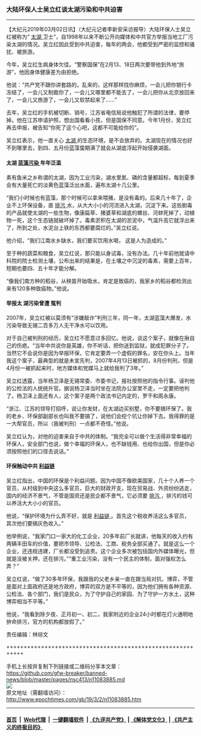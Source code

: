 ### 大陆环保人士吴立红谈太湖污染和中共迫害
------------------------

<p>
 【大纪元2019年03月02日讯】（大纪元记者李新安采访报导）大陆环保人士吴立红被称为“
 <a href="http://www.epochtimes.com/gb/tag/%E5%A4%AA%E6%B9%96.html">
  太湖
 </a>
 卫士”，自1998年以来不断公开向媒体和中共官方举报当地工厂污染太湖的情况。吴立红因此受到中共迫害，每年的两会，他都受到严密的监控和骚扰、被旅游。
</p>
<p>
 今年，吴立红生病身体欠佳。“警察国保”在2月13、18日两次要带他到外地“旅游”，他因身体健康差为由拒绝。
</p>
<p>
 他说：“共产党不跟你讲套路的，乱来的，这样那样找你麻烦，一会儿把你银行卡冻结了，一会儿又制裁你了，一会儿又哪里都不能去了，一会儿把你从北京放回来了，一会儿又旅游了，一会儿又软禁起来了……”
</p>
<p>
 去年，吴立红的手机被切断、销号，江苏省电信局说他触犯了所谓的法律，要停掉。他在江苏申请护照，想出国看看小孩，但是国保不同意。今年1月份，吴立红再去申报，被告知“你死了这个心吧，这都不可能给你的”。
</p>
<p>
 吴立红表示，他一直关心
 <a href="http://www.epochtimes.com/gb/tag/%E5%A4%AA%E6%B9%96.html">
  太湖
 </a>
 的生态环境，是不会放弃的。太湖现在的情况也好不到哪里去，到四、五月份蓝藻蛰期满了就会从湖底浮起开始侵袭湖面。
</p>
<h4>
 太湖
 <a href="http://www.epochtimes.com/gb/tag/%E8%93%9D%E8%97%BB%E6%B1%A1%E6%9F%93.html">
  蓝藻污染
 </a>
 年年泛滥
</h4>
<p>
 素有鱼米之乡称谓的太湖，因为工业污染，湖水里氮、磷的含量都超标，每到夏季会有大量死亡的淡黄色蓝藻泛出水面，遍布太湖十几公里。
</p>
<p>
 “我们小时候也有蓝藻，那个时候可以拿来喂猪，是没有毒的。后来几十年了，企业不上环保设备，直
 <a href="http://www.epochtimes.com/gb/tag/%E6%8E%92%E6%B1%A1.html">
  排污
 </a>
 水，从大大小小的河流进入太湖，沉淀下来。这些剧毒的产品就使太湖的一些生物，像康扁草、猪婆草和湖底的螺丝、河蚌死掉了，动植物一死，这个生态链就破坏掉了。毒素淤积在太湖的淤泥中，气温升高它就浮出来了，所到之处，水泥台上铁的东西都要腐烂的。”吴立红说。
</p>
<p>
 他介绍，“我们江南水乡缺水，我们要买饮用水喝， 这是人为造成的。”
</p>
<p>
 至于种的蔬菜和粮食，吴立红说，那只能以身试毒，没有办法。几十年前他就请中科院的院士检测土壤，公布出来的结果是，在土壤之中沉淀的毒素，需要上百年，短期也要四、五十年才能分解。
</p>
<p>
 “像我们南方种的稻谷，从秧苗开始吸水，肯定是致癌的，我家乡的稻谷都检测出来有120多种致癌物。”他说。
</p>
<h4>
 举报太
 <strong>
  湖污染曾遭
 </strong>
 冤判
</h4>
<p>
 2007年，吴立红被以莫须有“涉嫌敲诈”判刑三年，同一年，太湖蓝藻大爆发，水污染导致无锡二百多万人无干净水可以饮用。
</p>
<p>
 对于自己被判刑的经历，吴立红不愿意过多回忆。他说，谈这个案子，就像在揪自己的伤疤。“当年中共说你是英雄，你不听话，把你送到监狱，就成犯罪分子了。当然它不会说你是因为举报环保，它肯定要弄一个虚假的罪名，安在你头上。当年我这个案子，最典型的就是未宣先判，2007年4月13日被抓的，8月份判刑，但是4月份一被抓起来时，地方媒体和党媒马上就给我判了3年。”
</p>
<p>
 吴立红透露，当年杨卫泽是无锡常委、市委书记，报社按照他的指令行事。诬判他的公检法的人统统升官。据说杨卫泽当时坐在法院办公室里不走，一定要把他判了。杨卫泽上面还有人，这个案子是两个政法书记内定的，罗干和周永康。
</p>
<p>
 “浙江、江苏的领导打招呼，说让你发财，在太湖边买别墅，你不要搞环保了。我的老乡、环保部副部长也叫我不要搞了，说他们会挖个坑让你掉下去。我得罪的是一大帮官员，所以（我被判刑）一点都不奇怪。”他说。
</p>
<p>
 吴立红认为，对他的迫害来自于中共的体制。“我完全可以做个生活得非常幸福的环保人，安全部门也说，做个幸福的环保人，也不缺钱用、也给你出国，但是你必须按照他们的口径去说话。”
</p>
<h4>
 环保触动中共
 <a href="http://www.epochtimes.com/gb/tag/%E5%88%A9%E7%9B%8A%E9%93%BE.html">
  利益链
 </a>
</h4>
<p>
 吴立红指出，中国的环保是个利益问题。因为中国不像欧美国家，几十个人养一个官员，从村级到中央这么多官员，巨大的财政开支，现在贸易战、外资纷纷逃走，国内的经济不景气，不管是国资还是民企都不景气，它必须要
 <a href="http://www.epochtimes.com/gb/tag/%E6%8E%92%E6%B1%A1.html">
  排污
 </a>
 ，排污的钱可以养活大大小小的官员。
</p>
<p>
 他说，“保护环境为什么弄不好，就是
 <a href="http://www.epochtimes.com/gb/tag/%E5%88%A9%E7%9B%8A%E9%93%BE.html">
  利益链
 </a>
 。首先这个税收养活这么多官员，其次他们要搞灰色收入。”
</p>
<p>
 他举例说，“我家门口一家大的化工企业，20多年前厂长就讲，他每天的收入约有两辆丰田车的价值，要把市领导、公检法、工商、税务全部买通了。就是这么一个企业，还违规违建，厂长都没受到追责。这个企业多次被包括国内外媒体曝光，但就是没被关押，还在排污。”“重工业污染，没有一个民主的体制，面对强权怎么弄？”
</p>
<p>
 吴立红说，“做了30多年环保，我跟我的父老乡亲一直在跟当局对抗、博弈，不管是面对上面政府还是地方政府，博弈的双方是不平等的，因为他们拥有各种资源、公检法、各个部门，我们是民众，为了守护自己的家园、为了守护一方水土，这种博弈相当不平等。”
</p>
<p>
 他说，“我看到除夕夜、正月初一、初二，我家附近的企业24小时都在灯火通明地拚命排污，官方的机构都放假了。”
</p>
<p>
 责任编辑：林琮文
</p>

+++++++++++++++++++++++++++++++++++++++++++++++++++++++++++<br/><br/>
手机上长按并复制下列链接或二维码分享本文章：<br/>
https://github.com/gfw-breaker/banned-news/blob/master/pages/nsc413/n11083885.md <br/>
<a href='https://github.com/gfw-breaker/banned-news/blob/master/pages/nsc413/n11083885.md'><img src='https://github.com/gfw-breaker/banned-news/blob/master/pages/nsc413/n11083885.md.png'/></a> <br/>
原文地址（需翻墙访问）：http://www.epochtimes.com/gb/19/3/2/n11083885.htm


------------------------
#### [首页](https://github.com/gfw-breaker/banned-news/blob/master/README.md) &nbsp;|&nbsp; [Web代理](https://github.com/labour-camp/helloworld) &nbsp;|&nbsp; [一键翻墙软件](https://github.com/gfw-breaker/nogfw/blob/master/README.md) &nbsp;| [《九评共产党》](https://github.com/gfw-breaker/9ping.md/blob/master/README.md#九评之一评共产党是什么) | [《解体党文化》](https://github.com/gfw-breaker/jtdwh.md/blob/master/README.md) | [《共产主义的终极目的》](https://github.com/gfw-breaker/gczydzjmd.md/blob/master/README.md)

